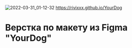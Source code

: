 ![2022-03-31_01-12-32](https://user-images.githubusercontent.com/96477650/160942901-a226fc9c-2023-40cb-8c76-215674ffdaea.png)
https://rivixxx.github.io/YourDog
# Верстка по макету из Figma "YourDog"
